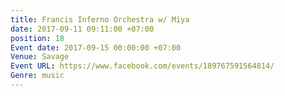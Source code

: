 ```yaml
---
title: Francis Inferno Orchestra w/ Miya
date: 2017-09-11 09:11:00 +07:00
position: 18
Event date: 2017-09-15 00:00:00 +07:00
Venue: Savage
Event URL: https://www.facebook.com/events/189767591564814/
Genre: music
---
```


